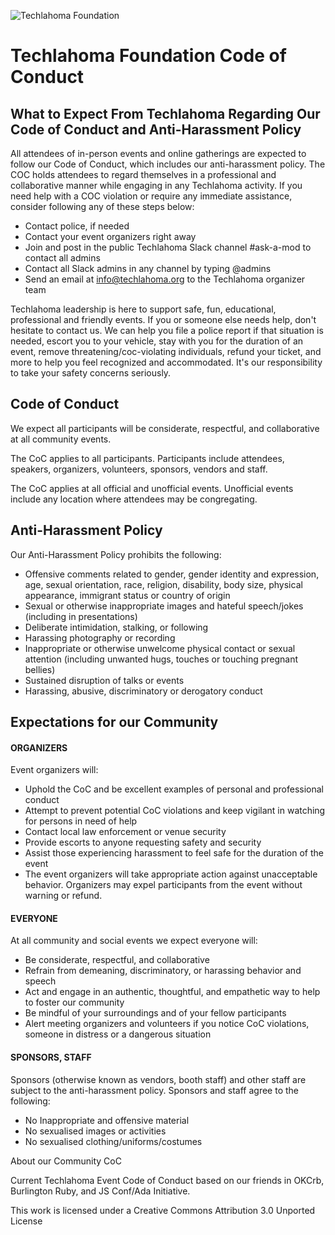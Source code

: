 ![Techlahoma Foundation](http://www.fccokc.com/images/techlahoma.png)
# Techlahoma Foundation Code of Conduct

## What to Expect From Techlahoma Regarding Our Code of Conduct and Anti-Harassment Policy
All attendees of in-person events and online gatherings are expected to follow our Code of Conduct, which includes our anti-harassment policy. The COC holds attendees to regard themselves in a professional and collaborative manner while engaging in any Techlahoma activity. If you need help with a COC violation or require any immediate assistance, consider following any of these steps below:
* Contact police, if needed
* Contact your event organizers right away
* Join and post in the public Techlahoma Slack channel #ask-a-mod to contact all admins
* Contact all Slack admins in any channel by typing @admins
* Send an email at info@techlahoma.org to the Techlahoma organizer team

Techlahoma leadership is here to support safe, fun, educational, professional and friendly events. If you or someone else needs help, don't hesitate to contact us. We can help you file a police report if that situation is needed, escort you to your vehicle, stay with you for the duration of an event, remove threatening/coc-violating individuals, refund your ticket, and more to help you feel recognized and accommodated. It's our responsibility to take your safety concerns seriously. 

## Code of Conduct
We expect all participants will be considerate, respectful, and collaborative at all community events.

The CoC applies to all participants. Participants include attendees, speakers, organizers, volunteers, sponsors, vendors and staff.

The CoC applies at all official and unofficial events. Unofficial events include any location where attendees may be congregating.

## Anti-Harassment Policy
Our Anti-Harassment Policy prohibits the following:
* Offensive comments related to gender, gender identity and expression, age, sexual orientation, race, religion, disability, body size, physical appearance, immigrant status or country of origin
* Sexual or otherwise inappropriate images and hateful speech/jokes (including in presentations)
* Deliberate intimidation, stalking, or following
* Harassing photography or recording
* Inappropriate or otherwise unwelcome physical contact or sexual attention (including unwanted hugs, touches or touching pregnant bellies)
* Sustained disruption of talks or events
* Harassing, abusive, discriminatory or derogatory conduct

## Expectations for our Community
#### ORGANIZERS
Event organizers will:
* Uphold the CoC and be excellent examples of personal and professional conduct
* Attempt to prevent potential CoC violations and keep vigilant in watching for persons in need of help
* Contact local law enforcement or venue security
* Provide escorts to anyone requesting safety and security
* Assist those experiencing harassment to feel safe for the duration of the event
* The event organizers will take appropriate action against unacceptable behavior. Organizers may expel participants from the event without warning or refund.

#### EVERYONE
At all community and social events we expect everyone will:
* Be considerate, respectful, and collaborative
* Refrain from demeaning, discriminatory, or harassing behavior and speech
* Act and engage in an authentic, thoughtful, and empathetic way to help to foster our community
* Be mindful of your surroundings and of your fellow participants
* Alert meeting organizers and volunteers if you notice CoC violations, someone in distress or a dangerous situation

#### SPONSORS, STAFF
Sponsors (otherwise known as vendors, booth staff) and other staff are subject to the anti-harassment policy. Sponsors and staff agree to the following:
* No Inappropriate and offensive material
* No sexualised images or activities
* No sexualised clothing/uniforms/costumes


About our Community CoC

Current Techlahoma Event Code of Conduct based on our friends in OKCrb, Burlington Ruby, and JS Conf/Ada Initiative.

This work is licensed under a Creative Commons Attribution 3.0 Unported License
